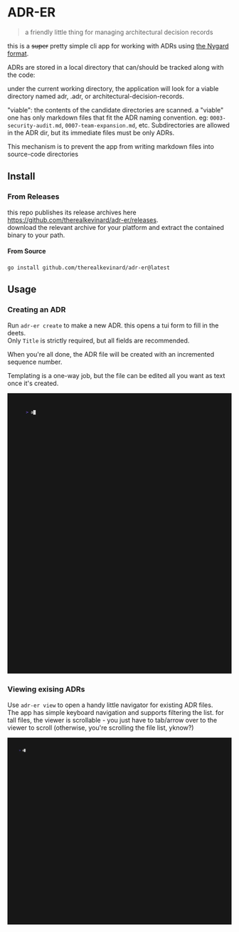 # ADR-ER

> a friendly little thing for managing architectural decision records

this is a ~~super~~ pretty simple cli app for working with ADRs using [the Nygard format](https://cognitect.com/blog/2011/11/15/documenting-architecture-decisions.html).

ADRs are stored in a local directory that can/should be tracked along with the code:

under the current working directory, the application will look for a viable
directory named adr, .adr, or architectural-decision-records.

"viable": the contents of the candidate directories are scanned. a "viable" one has only markdown files that fit the
ADR naming convention. eg: `0003-security-audit.md`, `0007-team-expansion.md`, etc. Subdirectories are allowed in the ADR dir, but
its immediate files must be only ADRs.

This mechanism is to prevent the app from writing markdown files into source-code directories

## Install

### From Releases 

this repo publishes its release archives here https://github.com/therealkevinard/adr-er/releases.    
download the relevant archive for your platform and extract the contained binary to your path. 

#### From Source
`go install github.com/therealkevinard/adr-er@latest` 


## Usage 

### Creating an ADR

Run `adr-er create` to make a new ADR. this opens a tui form to fill in the deets.   
Only `Title` is strictly required, but all fields are recommended.

When you're all done, the ADR file will be created with an incremented sequence number.

Templating is a one-way job, but the file can be edited all you want as text once it's created.

![demo-create.gif](doc/demo/demo-create.gif)

### Viewing exising ADRs

Use `adr-er view` to open a handy little navigator for existing ADR files.  
The app has simple keyboard navigation and supports filtering the list. for tall files, the viewer is scrollable - you
just have to tab/arrow over to the viewer to scroll (otherwise, you're scrolling the file list, yknow?)

![demo-view.gif](doc/demo/demo-view.gif)